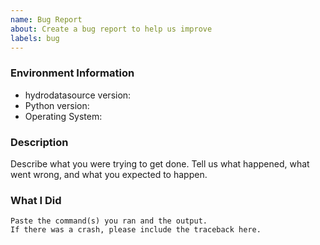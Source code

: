 ```yaml
---
name: Bug Report
about: Create a bug report to help us improve
labels: bug
---
```


<!-- Please search existing issues to avoid creating duplicates. -->

### Environment Information

-   hydrodatasource version:
-   Python version:
-   Operating System:

### Description

Describe what you were trying to get done.
Tell us what happened, what went wrong, and what you expected to happen.

### What I Did

```
Paste the command(s) you ran and the output.
If there was a crash, please include the traceback here.
```
